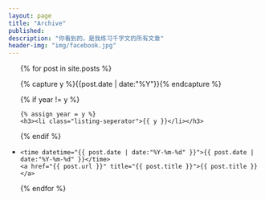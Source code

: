 ```yaml
---
layout: page 
title: "Archive"
published: 
description: "你看到的，是我练习千字文的所有文章"
header-img: "img/facebook.jpg"
---
```


<ul class="listing">

{% for post in site.posts %}

  {% capture y %}{{post.date | date:"%Y"}}{% endcapture %}

  {% if year != y %}

    {% assign year = y %}
    <h3><li class="listing-seperator">{{ y }}</li></h3>

  {% endif %}

  <li class="listing-item">

    <time datetime="{{ post.date | date:"%Y-%m-%d" }}">{{ post.date | date:"%Y-%m-%d" }}</time>
    <a href="{{ post.url }}" title="{{ post.title }}">{{ post.title }}</a>

  </li>

{% endfor %}

</ul>
